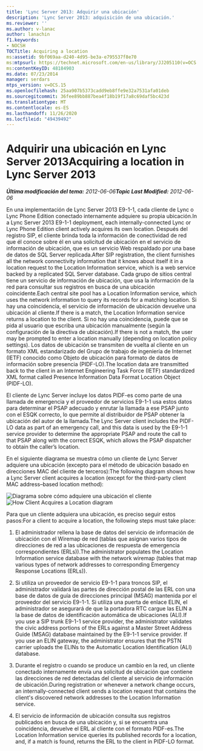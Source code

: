 ```yaml
---
title: 'Lync Server 2013: Adquirir una ubicación'
description: 'Lync Server 2013: adquisición de una ubicación.'
ms.reviewer: ''
ms.author: v-lanac
author: lanachin
f1.keywords:
- NOCSH
TOCTitle: Acquiring a location
ms:assetid: 9bf069aa-d240-4d95-be3a-e795537f8e70
ms:mtpsurl: https://technet.microsoft.com/en-us/library/JJ205110(v=OCS.15)
ms:contentKeyID: 48184903
ms.date: 07/23/2014
manager: serdars
mtps_version: v=OCS.15
ms.openlocfilehash: 25aa907b5373cadd9eb8ffe9e32a7531afa01deb
ms.sourcegitcommit: 36fee89bb887bea4f18b19f17a8c69daf5bc423d
ms.translationtype: MT
ms.contentlocale: es-ES
ms.lasthandoff: 11/26/2020
ms.locfileid: "49439492"
---
```

# <a name="acquiring-a-location-in-lync-server-2013"></a><span data-ttu-id="1bacd-103">Adquirir una ubicación en Lync Server 2013</span><span class="sxs-lookup"><span data-stu-id="1bacd-103">Acquiring a location in Lync Server 2013</span></span>

<div data-xmlns="http://www.w3.org/1999/xhtml">

<div class="topic" data-xmlns="http://www.w3.org/1999/xhtml" data-msxsl="urn:schemas-microsoft-com:xslt" data-cs="https://msdn.microsoft.com/">

<div data-asp="https://msdn2.microsoft.com/asp">



</div>

<div id="mainSection">

<div id="mainBody"><span data-ttu-id="1bacd-104">

<span> </span></span><span class="sxs-lookup"><span data-stu-id="1bacd-104">

<span> </span></span></span>

<span data-ttu-id="1bacd-105">_**Última modificación del tema:** 2012-06-06_</span><span class="sxs-lookup"><span data-stu-id="1bacd-105">_**Topic Last Modified:** 2012-06-06_</span></span>

<span data-ttu-id="1bacd-106">En una implementación de Lync Server 2013 E9-1-1, cada cliente de Lync o Lync Phone Edition conectado internamente adquiere su propia ubicación.</span><span class="sxs-lookup"><span data-stu-id="1bacd-106">In a Lync Server 2013 E9-1-1 deployment, each internally-connected Lync or Lync Phone Edition client actively acquires its own location.</span></span> <span data-ttu-id="1bacd-107">Después del registro SIP, el cliente brinda toda la información de conectividad de red que él conoce sobre él en una solicitud de ubicación en el servicio de información de ubicación, que es un servicio Web respaldado por una base de datos de SQL Server replicada.</span><span class="sxs-lookup"><span data-stu-id="1bacd-107">After SIP registration, the client furnishes all the network connectivity information that it knows about itself it in a location request to the Location Information service, which is a web service backed by a replicated SQL Server database.</span></span> <span data-ttu-id="1bacd-108">Cada grupo de sitios central tiene un servicio de información de ubicación, que usa la información de la red para consultar sus registros en busca de una ubicación coincidente.</span><span class="sxs-lookup"><span data-stu-id="1bacd-108">Each central site pool has a Location Information service, which uses the network information to query its records for a matching location.</span></span> <span data-ttu-id="1bacd-109">Si hay una coincidencia, el servicio de información de ubicación devuelve una ubicación al cliente.</span><span class="sxs-lookup"><span data-stu-id="1bacd-109">If there is a match, the Location Information service returns a location to the client.</span></span> <span data-ttu-id="1bacd-110">Si no hay una coincidencia, puede que se pida al usuario que escriba una ubicación manualmente (según la configuración de la directiva de ubicación).</span><span class="sxs-lookup"><span data-stu-id="1bacd-110">If there is not a match, the user may be prompted to enter a location manually (depending on location policy settings).</span></span> <span data-ttu-id="1bacd-111">Los datos de ubicación se transmiten de vuelta al cliente en un formato XML estandarizado del Grupo de trabajo de ingeniería de Internet (IETF) conocido como Objeto de ubicación para formato de datos de información sobre presencia (PIDF-LO).</span><span class="sxs-lookup"><span data-stu-id="1bacd-111">The location data are transmitted back to the client in an Internet Engineering Task Force (IETF) standardized XML format called Presence Information Data Format Location Object (PIDF-LO).</span></span>

<span data-ttu-id="1bacd-112">El cliente de Lync Server incluye los datos PIDF-es como parte de una llamada de emergencia y el proveedor de servicios E9-1-1 usa estos datos para determinar el PSAP adecuado y enrutar la llamada a ese PSAP junto con el ESQK correcto, lo que permite al distribuidor de PSAP obtener la ubicación del autor de la llamada.</span><span class="sxs-lookup"><span data-stu-id="1bacd-112">The Lync Server client includes the PIDF-LO data as part of an emergency call, and this data is used by the E9-1-1 service provider to determine the appropriate PSAP and route the call to that PSAP along with the correct ESQK, which allows the PSAP dispatcher to obtain the caller’s location.</span></span>

<span data-ttu-id="1bacd-113">En el siguiente diagrama se muestra cómo un cliente de Lync Server adquiere una ubicación (excepto para el método de ubicación basado en direcciones MAC del cliente de terceros):</span><span class="sxs-lookup"><span data-stu-id="1bacd-113">The following diagram shows how a Lync Server client acquires a location (except for the third-party client MAC address–based location method):</span></span>

<span data-ttu-id="1bacd-114">![Diagrama sobre cómo adquiere una ubicación el cliente](images/JJ205110.4438f5fc-f1b2-444b-8565-09035363ed43(OCS.15).jpg "Diagrama sobre cómo adquiere una ubicación el cliente")</span><span class="sxs-lookup"><span data-stu-id="1bacd-114">![How Client Acquires a Location diagram](images/JJ205110.4438f5fc-f1b2-444b-8565-09035363ed43(OCS.15).jpg "How Client Acquires a Location diagram")</span></span>

<span data-ttu-id="1bacd-115">Para que un cliente adquiera una ubicación, es preciso seguir estos pasos:</span><span class="sxs-lookup"><span data-stu-id="1bacd-115">For a client to acquire a location, the following steps must take place:</span></span>

1.  <span data-ttu-id="1bacd-116">El administrador rellena la base de datos del servicio de información de ubicación con el Wiremap de red (tablas que asignan varios tipos de direcciones de red a las ubicaciones de respuesta de emergencia correspondientes (ERLs)).</span><span class="sxs-lookup"><span data-stu-id="1bacd-116">The administrator populates the Location Information service database with the network wiremap (tables that map various types of network addresses to corresponding Emergency Response Locations (ERLs)).</span></span>

2.  <span data-ttu-id="1bacd-p102">Si utiliza un proveedor de servicio E9-1-1 para troncos SIP, el administrador validará las partes de dirección postal de las ERL con una base de datos de guía de direcciones principal (MSAG) mantenida por el proveedor del servicio E9-1-1. Si utiliza una puerta de enlace ELIN, el administrador se asegurará de que la portadora RTC cargue las ELIN a la base de datos de identificación automática de ubicaciones (ALI).</span><span class="sxs-lookup"><span data-stu-id="1bacd-p102">If you use a SIP trunk E9-1-1 service provider, the administrator validates the civic address portions of the ERLs against a Master Street Address Guide (MSAG) database maintained by the E9-1-1 service provider. If you use an ELIN gateway, the administrator ensures that the PSTN carrier uploads the ELINs to the Automatic Location Identification (ALI) database.</span></span>

3.  <span data-ttu-id="1bacd-119">Durante el registro o cuando se produce un cambio en la red, un cliente conectado internamente envía una solicitud de ubicación que contiene las direcciones de red detectadas del cliente al servicio de información de ubicación.</span><span class="sxs-lookup"><span data-stu-id="1bacd-119">During registration or whenever a network change occurs, an internally-connected client sends a location request that contains the client's discovered network addresses to the Location Information service.</span></span>

4.  <span data-ttu-id="1bacd-120">El servicio de información de ubicación consulta sus registros publicados en busca de una ubicación y, si se encuentra una coincidencia, devuelve el ERL al cliente con el formato PIDF-es.</span><span class="sxs-lookup"><span data-stu-id="1bacd-120">The Location Information service queries its published records for a location, and, if a match is found, returns the ERL to the client in PIDF-LO format.</span></span>

<span data-ttu-id="1bacd-121"></div>

<span> </span>

</div>

</div>

</span><span class="sxs-lookup"><span data-stu-id="1bacd-121"></div>

<span> </span>

</div>

</div>

</span></span></div>

